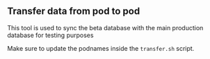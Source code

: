 ## Transfer data from pod to pod

This tool is used to sync the beta database with the main production database for testing purposes

Make sure to update the podnames inside the ```transfer.sh``` script. 
